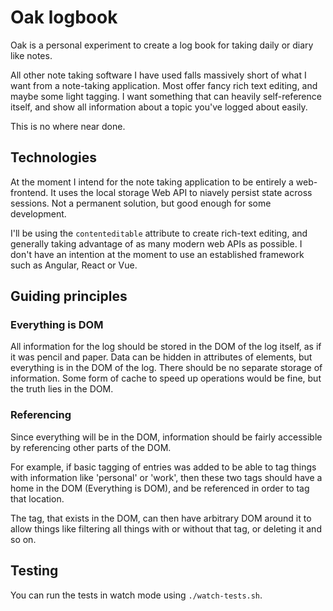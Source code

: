 # Oak logbook

Oak is a personal experiment to create a log book for taking daily or diary like
notes.

All other note taking software I have used falls massively short of what I want
from a note-taking application. Most offer fancy rich text editing, and maybe
some light tagging. I want something that can heavily self-reference itself, and
show all information about a topic you've logged about easily.

This is no where near done.

## Technologies

At the moment I intend for the note taking application to be entirely a
web-frontend. It uses the local storage Web API to niavely persist state across
sessions. Not a permanent solution, but good enough for some development.

I'll be using the `contenteditable` attribute to create rich-text editing, and
generally taking advantage of as many modern web APIs as possible. I don't have
an intention at the moment to use an established framework such as Angular,
React or Vue.

## Guiding principles

### Everything is DOM

All information for the log should be stored in the DOM of the log itself, as if
it was pencil and paper. Data can be hidden in attributes of elements, but
everything is in the DOM of the log. There should be no separate storage of
information. Some form of cache to speed up operations would be fine, but the
truth lies in the DOM.

### Referencing

Since everything will be in the DOM, information should be fairly accessible by
referencing other parts of the DOM.

For example, if basic tagging of entries was added to be able to tag things with
information like 'personal' or 'work', then these two tags should have a home in
the DOM (Everything is DOM), and be referenced in order to tag that location.

The tag, that exists in the DOM, can then have arbitrary DOM around it to allow
things like filtering all things with or without that tag, or deleting it and so
on.

## Testing

You can run the tests in watch mode using `./watch-tests.sh`.
